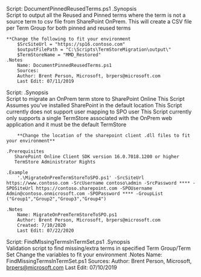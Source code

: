 Script: DocumentPinnedReusedTerms.ps1
.Synopsis        
        Script to output all the Reused and Pinned terms where the term is not a source term to csv file from SharePoint OnPrem.
	This will create a CSV file per Term Group for both pinned and reused terms

	**Change the following to fit your environment
		$SrcSiteUrl = "https://sp16.contoso.com"
		$outputFilePath = "C:\Scripts\TermStoreMigration\output\"
		$TermStoreName = "MMD_Restored"
    .Notes
        Name: DocumentPinnedReusedTerms.ps1
        Sources: 
        Author: Brent Person, Microsoft, brpers@microsoft.com
        Last Edit: 07/11/2019


Script: 
.Synopsis        
        Script to migrate an OnPrem term store to SharePoint Online
        This Script Assumes you've installed SharePoint in the default location
        This Script currently does not support user mapping to SPO user
        This Script currently only supports a single TermStore associated with the OnPrem web application and it must be the default TermStore
        
        **Change the location of the sharepoint client .dll files to fit your environment**

    .Prerequisites
       SharePoint Online Client SDK version 16.0.7018.1200 or higher
       TermStore Administrator Rights
    
    .Example
        '.\MigrateOnPremTermStoreToSPO.ps1' -SrcSiteUrl https://www.contoso.com -SrcUsername contoso\admin -SrcPassword **** -SPOSiteUrl https://contoso.sharepoint.com -SPOUsername Admin@contoso.onmicrosoft.com -SPOPassword **** -GroupList ("Group1","Group2","Group3","Group4")
    
    .Notes
        Name: MigrateOnPremTermStoreToSPO.ps1
        Author: Brent Person, Microsoft, brpers@microsoft.com
        Created: 7/10/2020
        Last Edit: 07/22/2020


Script: FindMIssingTermsInTermSet.ps1
.Synopsis        
        Validation script to find missing/extra terms in specified Term Group/Term Set
        Change the variables to fit your environment
    .Notes
        Name: FindMissingTermsInTermSet.ps1
        Sources: 
        Author: Brent Person, Microsoft, brpers@microsoft.com
        Last Edit: 07/10/2019
